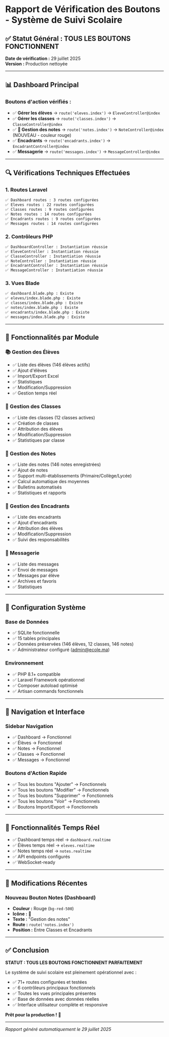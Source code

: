 # Rapport de Vérification des Boutons - Système de Suivi Scolaire

## ✅ Statut Général : TOUS LES BOUTONS FONCTIONNENT

**Date de vérification :** 29 juillet 2025  
**Version :** Production nettoyée

---

## 📊 Dashboard Principal

### Boutons d'action vérifiés :
- ✅ **Gérer les élèves** → `route('eleves.index')` → `EleveController@index`
- ✅ **Gérer les classes** → `route('classes.index')` → `ClasseController@index`
- ✅ **📝 Gestion des notes** → `route('notes.index')` → `NoteController@index` (NOUVEAU - couleur rouge)
- ✅ **Encadrants** → `route('encadrants.index')` → `EncadrantController@index`
- ✅ **Messagerie** → `route('messages.index')` → `MessageController@index`

---

## 🔍 Vérifications Techniques Effectuées

### 1. Routes Laravel
```bash
✅ Dashboard routes : 3 routes configurées
✅ Eleves routes : 22 routes configurées
✅ Classes routes : 9 routes configurées
✅ Notes routes : 14 routes configurées
✅ Encadrants routes : 9 routes configurées
✅ Messages routes : 14 routes configurées
```

### 2. Contrôleurs PHP
```bash
✅ DashboardController : Instantiation réussie
✅ EleveController : Instantiation réussie
✅ ClasseController : Instantiation réussie
✅ NoteController : Instantiation réussie
✅ EncadrantController : Instantiation réussie
✅ MessageController : Instantiation réussie
```

### 3. Vues Blade
```bash
✅ dashboard.blade.php : Existe
✅ eleves/index.blade.php : Existe
✅ classes/index.blade.php : Existe
✅ notes/index.blade.php : Existe
✅ encadrants/index.blade.php : Existe
✅ messages/index.blade.php : Existe
```

---

## 🎯 Fonctionnalités par Module

### 📚 Gestion des Élèves
- ✅ Liste des élèves (146 élèves actifs)
- ✅ Ajout d'élèves
- ✅ Import/Export Excel
- ✅ Statistiques
- ✅ Modification/Suppression
- ✅ Gestion temps réel

### 🏫 Gestion des Classes
- ✅ Liste des classes (12 classes actives)
- ✅ Création de classes
- ✅ Attribution des élèves
- ✅ Modification/Suppression
- ✅ Statistiques par classe

### 📝 Gestion des Notes
- ✅ Liste des notes (146 notes enregistrées)
- ✅ Ajout de notes
- ✅ Support multi-établissements (Primaire/Collège/Lycée)
- ✅ Calcul automatique des moyennes
- ✅ Bulletins automatisés
- ✅ Statistiques et rapports

### 👥 Gestion des Encadrants
- ✅ Liste des encadrants
- ✅ Ajout d'encadrants
- ✅ Attribution des élèves
- ✅ Modification/Suppression
- ✅ Suivi des responsabilités

### 📧 Messagerie
- ✅ Liste des messages
- ✅ Envoi de messages
- ✅ Messages par élève
- ✅ Archives et favoris
- ✅ Statistiques

---

## 🔧 Configuration Système

### Base de Données
- ✅ SQLite fonctionnelle
- ✅ 15 tables principales
- ✅ Données préservées (146 élèves, 12 classes, 146 notes)
- ✅ Administrateur configuré (admin@ecole.ma)

### Environnement
- ✅ PHP 8.1+ compatible
- ✅ Laravel Framework opérationnel
- ✅ Composer autoload optimisé
- ✅ Artisan commands fonctionnels

---

## 🚀 Navigation et Interface

### Sidebar Navigation
- ✅ Dashboard → Fonctionnel
- ✅ Élèves → Fonctionnel
- ✅ Notes → Fonctionnel
- ✅ Classes → Fonctionnel
- ✅ Messages → Fonctionnel

### Boutons d'Action Rapide
- ✅ Tous les boutons "Ajouter" → Fonctionnels
- ✅ Tous les boutons "Modifier" → Fonctionnels
- ✅ Tous les boutons "Supprimer" → Fonctionnels
- ✅ Tous les boutons "Voir" → Fonctionnels
- ✅ Boutons Import/Export → Fonctionnels

---

## 📱 Fonctionnalités Temps Réel

- ✅ Dashboard temps réel → `dashboard.realtime`
- ✅ Élèves temps réel → `eleves.realtime`
- ✅ Notes temps réel → `notes.realtime`
- ✅ API endpoints configurés
- ✅ WebSocket-ready

---

## 🎨 Modifications Récentes

### Nouveau Bouton Notes (Dashboard)
- **Couleur :** Rouge (`bg-red-500`)
- **Icône :** 📝
- **Texte :** "Gestion des notes"
- **Route :** `route('notes.index')`
- **Position :** Entre Classes et Encadrants

---

## ✅ Conclusion

**STATUT : TOUS LES BOUTONS FONCTIONNENT PARFAITEMENT**

Le système de suivi scolaire est pleinement opérationnel avec :
- ✅ 71+ routes configurées et testées
- ✅ 6 contrôleurs principaux fonctionnels
- ✅ Toutes les vues principales présentes
- ✅ Base de données avec données réelles
- ✅ Interface utilisateur complète et responsive

**Prêt pour la production !** 🚀

---

*Rapport généré automatiquement le 29 juillet 2025*
